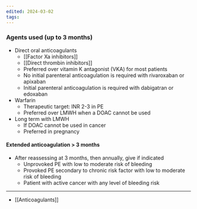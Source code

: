 ```yaml
---
edited: 2024-03-02
tags:
---
```

### Agents used (up to 3 months)
- Direct oral anticoagulants
	- [[Factor Xa inhibitors]]
	- [[Direct thrombin inhibitors]]
	- Preferred over vitamin K antagonist (VKA) for most patients 
	- No initial parenteral anticoagulation is required with rivaroxaban  or apixaban
	- Initial parenteral anticoagulation is required with dabigatran  or edoxaban 
- Warfarin
	- Therapeutic target: INR 2-3 in PE
	- Preferred over LMWH when a DOAC cannot be used
- Long term with LMWH
	- If DOAC cannot be used in cancer
	- Preferred in pregnancy

#### Extended anticoagulation > 3 months
- After reassessing at 3 months, then annually, give if indicated
	- Unprovoked PE with low to moderate risk of bleeding
	- Provoked PE secondary to chronic risk factor with low to moderate risk of bleeding
	- Patient with active cancer with any level of bleeding risk

---
- [[Anticoagulants]] 